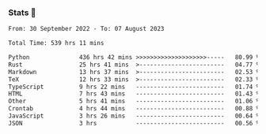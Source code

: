 ### Stats 👋
<!--START_SECTION:waka-->

```txt
From: 30 September 2022 - To: 07 August 2023

Total Time: 539 hrs 11 mins

Python              436 hrs 42 mins >>>>>>>>>>>>>>>>>>>>-----   80.99 %
Rust                25 hrs 41 mins  >------------------------   04.77 %
Markdown            13 hrs 37 mins  >------------------------   02.53 %
TeX                 12 hrs 33 mins  >------------------------   02.33 %
TypeScript          9 hrs 22 mins   -------------------------   01.74 %
HTML                7 hrs 43 mins   -------------------------   01.43 %
Other               5 hrs 41 mins   -------------------------   01.06 %
Crontab             4 hrs 44 mins   -------------------------   00.88 %
JavaScript          3 hrs 26 mins   -------------------------   00.64 %
JSON                3 hrs           -------------------------   00.56 %
```

<!--END_SECTION:waka-->

<!--
**buhaytza2005/buhaytza2005** is a ✨ _special_ ✨ repository because its `README.md` (this file) appears on your GitHub profile.

Here are some ideas to get you started:

- 🔭 I’m currently working on ...
- 🌱 I’m currently learning ...
- 👯 I’m looking to collaborate on ...
- 🤔 I’m looking for help with ...
- 💬 Ask me about ...
- 📫 How to reach me: ...
- 😄 Pronouns: ...
- ⚡ Fun fact: ...
-->


